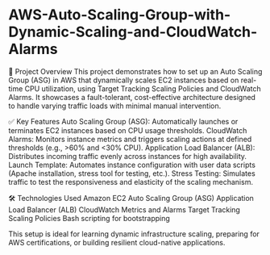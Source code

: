 # AWS-Auto-Scaling-Group-with-Dynamic-Scaling-and-CloudWatch-Alarms

📘 Project Overview
This project demonstrates how to set up an Auto Scaling Group (ASG) in AWS that dynamically scales EC2 instances based on real-time CPU utilization, using Target Tracking Scaling Policies and CloudWatch Alarms. It showcases a fault-tolerant, cost-effective architecture designed to handle varying traffic loads with minimal manual intervention.

✅ Key Features
Auto Scaling Group (ASG): Automatically launches or terminates EC2 instances based on CPU usage thresholds.
CloudWatch Alarms: Monitors instance metrics and triggers scaling actions at defined thresholds (e.g., >60% and <30% CPU).
Application Load Balancer (ALB): Distributes incoming traffic evenly across instances for high availability.
Launch Template: Automates instance configuration with user data scripts (Apache installation, stress tool for testing, etc.).
Stress Testing: Simulates traffic to test the responsiveness and elasticity of the scaling mechanism.

🛠️ Technologies Used
Amazon EC2
Auto Scaling Group (ASG)
Application Load Balancer (ALB)
CloudWatch Metrics and Alarms
Target Tracking Scaling Policies
Bash scripting for bootstrapping

This setup is ideal for learning dynamic infrastructure scaling, preparing for AWS certifications, or building resilient cloud-native applications.



